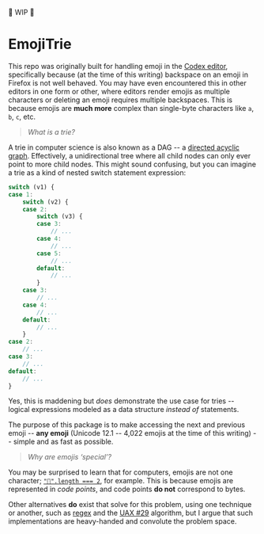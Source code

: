 🚧 WIP 🚧

# EmojiTrie

This repo was originally built for handling emoji in the [Codex editor](), specifically because (at the time of this writing) backspace on an emoji in Firefox is not well behaved. You may have even encountered this in other editors in one form or other, where editors render emojis as multiple characters or deleting an emoji requires multiple backspaces. This is because emojis are **much more** complex than single-byte characters like `a`, `b`, `c`, etc.

> _What is a trie?_

A trie in computer science is also known as a DAG -- a [directed acyclic graph](). Effectively, a unidirectional tree where all child nodes can only ever point to more child nodes. This might sound confusing, but you can imagine a trie as a kind of nested switch statement expression:

```js
switch (v1) {
case 1:
	switch (v2) {
	case 2:
		switch (v3) {
		case 3:
			// ...
		case 4:
			// ...
		case 5:
			// ...
		default:
			// ...
		}
	case 3:
		// ...
	case 4:
		// ...
	default:
		// ...
	}
case 2:
	// ...
case 3:
	// ...
default:
	// ...
}
```

Yes, this is maddening but *does* demonstrate the use case for tries -- logical expressions modeled as a data structure _instead of_ statements.

The purpose of this package is to make accessing the next and previous emoji -- **any emoji** (Unicode 12.1 -- 4,022 emojis at the time of this writing) -- simple and as fast as possible.

> _Why are emojis ‘special’?_

You may be surprised to learn that for computers, emojis are not one character; [`"💩".length === 2`](), for example. This is because emojis are represented in *code points*, and code points **do not** correspond to bytes. 

Other alternatives **do** exist that solve for this problem, using one technique or another, such as [regex]() and the [UAX #29]() algorithm, but I argue that such implementations are heavy-handed and convolute the problem space.
